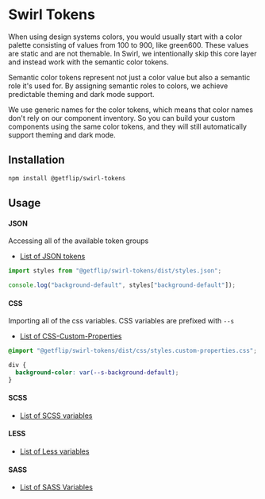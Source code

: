 # Swirl Tokens

When using design systems colors, you would usually start with a color palette
consisting of values from 100 to 900, like green600. These values are static and
are not themable. In Swirl, we intentionally skip this core layer and instead
work with the semantic color tokens.

Semantic color tokens represent not just a color value but also a semantic role
it's used for. By assigning semantic roles to colors, we achieve predictable
theming and dark mode support.

We use generic names for the color tokens, which means that color names don't
rely on our component inventory. So you can build your custom components using
the same color tokens, and they will still automatically support theming and
dark mode.

## Installation

```bash
npm install @getflip/swirl-tokens
```

## Usage

#### JSON

Accessing all of the available token groups

- [List of JSON tokens](https://unpkg.com/browse/@getflip/swirl-tokens/dist/styles.light.json)

```js
import styles from "@getflip/swirl-tokens/dist/styles.json";

console.log("background-default", styles["background-default"]);
```

#### CSS

Importing all of the css variables. CSS variables are prefixed with `--s`

- [List of CSS-Custom-Properties](https://unpkg.com/browse/@getflip/swirl-tokens/dist/css/styles.light.custom-properties.css)

```css
@import "@getflip/swirl-tokens/dist/css/styles.custom-properties.css";

div {
  background-color: var(--s-background-default);
}
```

#### SCSS

- [List of SCSS variables](https://unpkg.com/browse/@getflip/swirl-tokens/dist/scss/styles.light.scss)

#### LESS

- [List of Less variables](https://unpkg.com/browse/@getflip/swirl-tokens/dist/less/styles.light.less)

#### SASS

- [List of SASS Variables](https://unpkg.com/browse/@getflip/swirl-tokens/dist/sass/styles.light.sass)
